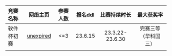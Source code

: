 | 竞赛名称     | 网络主页 | 参赛人数 | 报名ddl | 比赛持续时长 | 最大获奖率|
| :--------  | :------------: | :----:  |  :----:  |  :----:  | :----: |
| 软件杯初赛 | [unexpired](http://www.cnsoftbei.com/plus/view.php?aid=790)|<=3| 23.6.15 |23.3.22-23.6.30 |完赛三等（华科国三） |
| | | | | |
